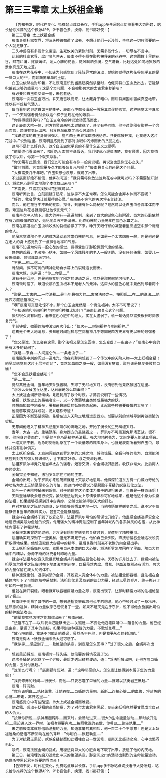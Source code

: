 # 第三三零章 太上妖祖金蛹
        【告知书友，时代在变化，免费站点难以长存，手机app多书源站点切换看书大势所趋，站长给你推荐的这个换源APP，听书音色多、换源、找书都好使！】
       第三三零章 太上妖祖金蛹
       辰南身处杜家玄界，将三头神兽都遣了出去，不想让他们一起涉险，毕竟这一切只需要他一个人就足够了。
       三头神兽没有多说什么废话，生死攸关的紧张时刻，无需多说什么，一切尽在不言中。
       此刻的杜家玄界，腐尸臭气冲天，辰南不得不躲在那片被移来的花谷中，这方圆数十里的花谷，鲜花烂漫，姹紫嫣红，沁人心脾的花香，随风飘洒弥漫，空气清新，比起远处如同地狱般的景象真是天地之差。
       辰南在这片花谷中，不知道为何感觉到了阵阵异常的波动，他始终觉得这片花谷似乎真的是一块巨大的**，而非简简单单的土层。
       白玉虫依然被封印着，不过辰南意识到当黑起突然杀至时，仓促间将白玉虫放出去，它能够积蓄到足够的能量吗？这是个大问题，不会被那强大的太古君主秒杀吧？
       有必要和白玉虫交谈一番，来套套话。
       辰南再一次将玉盒取出，将天鬼召唤而来，让太藏身于暗中，而后将周围布置成真空地带，难以有半丝精气涌入。
       每当看到这只洁白如玉的虫子，辰南心中都会涌起一股极其荒谬的感觉，这种感觉太不真实了，一个天阶强者竟然会以这个样子呈现在他的眼前……
       “你觉得很好笑吗？”白玉虫冷冷的神识波动回荡而出。
       这让辰南大吃一惊，对方的灵识未免太过敏锐了，甚至有些可怕。他不过刚刚有那样一个念头而已，还没有表达出来，对方竟然截取了他心灵波动！
       “我说过我的真正身份很强大，整片西土天界我都够送给你。只要你放开我，让我进入这片花谷中。”说到这里。辰南明显感觉到了那对虫眼中闪烁而出的贪婪之色。
       这可不是什么好兆头，这个白玉虫似乎真的不是什么正义之辈啊。
       “前辈你也看出来了，咱们名人面前不说假话，我们彼此心理都清楚，我有顾虑，因为我怕放了你以后，你第一个就灭杀我。”
       “你无需有此顾虑，我们怎么可能会有与你一般见识呢。再说这也是你无心之失。”
       “敢问前辈，究竟需要多久才能够恢复元气呢？”辰南最关心的还是这个问题。
       “大概需要几千年吧。”白玉虫想也没想，就说了出来。
       不过辰南却绝不相信，他再次问道：“我只需将你放进这片花谷中就可以吗？不需要破开封印，将蓝色心脏里面地那个本体救出来吗？”
       “不需要，只需将我放回花谷就可以。”
       辰南听闻此言，立刻狐疑了起来，这似乎不太正常啊。怎么可能会舍弃本体而不要呢？
       “好的，我会尽快让前辈得尝心愿。”辰南毫不客气的再次将玉盒封印。
       而后，他在花谷中不断的搜索、探寻，到底有什么隐秘呢？居然可以让白玉虫舍弃本体而不要，难道这片花谷就能够让他恢复元气？
       辰南再次冲入地下。费力的冲开一道道禁制，来到了巨大的蓝色心脏附近，巨大的心脏依然在有力而缓慢的跳动，无尽地血液不断涌来。化作恐怖的力量笼罩在蓝色水幕之上。
       辰南在那道被白玉虫啃咬出的裂缝前停了下来，睁开天眼仔细的凝望着里面虚空中那个蜷缩的老人。
       他虽然觉得那个老人的体内涌动着非常恐怖的气息，宛如是一个太古凶兽一般，但是他还是在老人的身上感觉到了一点微弱地祥和气息。
       辰南不知道为何有一股心酸的感觉，觉得受到了那股微弱气息的感染。
       静静的观看，老者瘦小枯干，如同一个风烛残年的老人一般无助，没有任何倚靠。如婴儿一般蜷缩着，显得非常地可怜。
       “不要……相……信……”
       蓦然间，微不可闻的精神波动自水幕上的裂缝透发而出。
       辰南大惊，失声道：“你……你是……”
       没有任何回应，但是他察觉到了刚才的波动之源，竟然是那蜷缩地可怜老人。
       辰南顿时懵了，难道说那白玉虫根本不是老人的元神，这巨大的蓝色心脏中竟然封印着两个人？
       “那是……太古的……一位法祖……是当年最强大的……古魔法师之一。按照现……在……的说法……他是西方魔法祖神之一。”
       “啊”辰南可真是吃惊不小。那个白玉虫竟然是一个魔法祖神。太不不可思议了！
       “不知道他和空间祖神与时间祖神相比如何？”辰南比较关心这个问题。
       依然很久没有回应，看来蓝色心脏中的老人。实在太虚弱了，说一句话竟然需要很长时间恢复元气。
       半刻钟后，微弱的精神波动再次传出：“仅次于……时间祖神与空间祖神。”
       这真是个天大地消息，要知道时间祖神与空间祖神几乎等同是西方天界有史以来的最强者了！
       “您又是谁，怎么会在这里，那个法祖又是怎么回事，怎么变成了一条虫子？”辰南心中真的是有太多的疑问了。
       “我是……来自……人间昆仑的……一条老虫子……”
       辰南脑海中刷的闪过一道电光，他在刹那间想到了一个传说中的天阶人物——太上妖祖金蛹！他早就感觉到这片土层不对劲了，竟然如血肉之躯一般，如果没有猜错，那应该是蜕变失败的巨蛹！
       “您不会是妖祖金蛹吧？”
       “是……我……”
       竟然真是金蛹，当年地天阶强者啊，失踪了无尽地岁月，没有想到他竟然被困在这里。
       “您怎么会被困在这里，这到底是怎么回事啊？”
       太上妖祖金蛹断断续续。足足耗用了数个时辰，才简要说明了一些情况。
       金蛹，妖族史上的最强者之一，以一个柔弱地虫类修成最强大的妖。
       可想而知其中地艰辛，要知道最底层的妖族修炼起来，比起那些神兽要缓慢的太多了！
       他能够取得这样成就，足以堪称奇迹！
       正是因为不断渴望突破，最后在进入天阶之境后远走西方。想要从别的领域寻到再做突破的契机。
       无意间他进入了精神系法祖罗凯尔的沉睡之地，开始了漫长的生死纠缠岁月。
       当年，太古一战，重强殒落，身为西方的最强者之一，罗凯尔不可能避免那场恶战。很不幸，他粉身碎骨而亡，但是他毕竟乃是精神系法祖。强大地精神修为，世间少要人能望其项背。
       一缕灵识不散，危急时刻他附身在了一个最低等的爬虫身上，也就是辰南所看到白玉虫，最终并没有形神俱灭。
       太上妖祖金蛹。无意间闯到这到罗凯尔的沉睡之地，将他惊醒。金蛹何等的修为，自然能够感应到对方的强大神识修为，当下非常好奇。与之交流起来。
       法祖罗凯尔毕竟乃是当年太古的强者，短暂交流，令金蛹极其震撼，收获非常大，此后两人亦师亦友。
       金蛹完全不知道，法祖罗凯尔在打他的主意。
       金蛹的出现，对于罗凯尔来说简直就是上天最好地恩赐。他深深知道东方有一门威力奇绝的神功名为太上忘情录是多么的可怕，而这门神功据说乃是脱胎于蚕蛹的蜕变幻化之法。
       如今一个天阶神蛹来到眼前。对于他现在这个本体为虫子的法祖来说，当真是一桩奇缘啊！
       天阶蚕蛹早晚会进行蜕变，虽然无法达到太上忘情录那种可怕地成果，但是他这个身为虫身的法祖，如果能够观探到其中的奥妙，必然也能够得到天大的好处。
       在对方蜕变之际他为虫身，定然能够感悟其中地一切，当他参悟依样蜕变之后。说不定不仅能够恢复当年的巅峰实力。甚至完全能够超越。
       就这样在金蛹终于到了蜕变之际，法祖罗凯尔可怕的阴谋也开始了。他蛊惑金蛹选择安全之地进行蛹类最为危险的蜕变，他用强大的精神魔法控制了当年神域内的各系神灵的名宿，从此神域内便有了神秘禁地。
       金蛹根本未曾防范过他，万万没有想到在蜕变的关键时刻，他遭到了精神重创。
       法祖确实观探到了一些奥秘，但是不满足于此，他怕自己会失败，直接想侵吞金蛹这次蜕变所取得地成果。他想汲取巨大的蛹中的精华，最后关键时刻毫不犹豫的向金蛹出手。
       太上妖祖金蛹临死反噬，结果用自己本体的巨大心脏，将法祖罗凯尔困在了里面，那巨大的蛹中的精华，源源不断的补充着封印地力量。
       就这样法祖与蜕变失败垂死地金蛹共同被困在蓝色心脏中。无尽的岁月过去了，巨蛹内被法祖罗凯尔得手之际临时布下地魔法禁制还在，巨蛹虽然肉腐、骨枯，但血液依然还有活力，强大的力量保留在庞大的残体中。
       精神遭受重创，近乎崩溃的金蛹，其蜕变未完全体中的力量，被法祖全部吞噬，且法祖在金蛹体内打下了可怕的精神系禁制。法祖仰仗着汲取到的部分力量，经过无尽的岁月，终于撕开了封印的一道裂缝。
       但就在撕开裂缝，眼看就可以吞噬巨蛹力量之际，辰南出现了，让那时精疲力竭的法祖绝望到了极点。
       辰南终于明白了其中的一切，想到法祖能够截取他心中的想法，他心中顿时出了一身冷汗。这邪恶的祖神，精神力量似乎已经恢复了一些，如果不是天鬼在旁守护，说不得他会施展出可怕的精神魔法攻击。
       “前辈我究竟怎样才能救你出来？”辰南问道。
       “法祖不在了……以后我自己能够出去……关键是……不要让他吞噬巨蛹中……蕴含的力量。他已经是虫身，掌握了其中的奥秘，如果得到这种属性的力量，不敢想象啊……”
       “放心吧前辈，我决不可能让他得逞，虽然杀不死他，但是我要永久的封印他。”
       辰南觉得太上妖族金蛹未免太过可悲了。
       “我似乎……感应到了……一股绝望的杀意，到底是怎么回事？”过了很久之后，金蛹再次出声。
       想到黑起将至，辰南顿时一阵头痛，他简要的将情况说了说。
       这次金蛹足足沉默了一个时辰，最后才透出精神波动，道：“将法祖放出吧，让他吞噬巨蛹的力量，去对付黑起。”
       “这怎么行呢？！”辰南顿时反对，道：“这种邪恶的人，怎么能让他得到本属于您的力量呢！”
       “我要修养的时间……很漫长，而他……只要吞噬了巨蛹的力量……就可以抗衡君王黑起。”
       辰南一阵沉默。
       “你应该明白……孰轻孰重，让他吞噬……巨蛹的力量吧。斩断……连接心脏……的血管，将蓝色的心脏……带走，离开这里……”
       辰南感觉心中有些酸涩，为太上妖祖金蛹而难受。
       他钦佩、感动于妖祖的高尚情操，为了对付太古君主黑起，到头来妖祖竟然要甘愿成全自己的大仇人。
       “按照你所说……杀神黑起跨界……而来时，会涌动过来……很大的生命能量波动……那时放开法祖……黑起进入这一界时，法祖也将要完功……按照我说的去做，你明白……孰轻孰重……”
       来之前辰南本就想借助法祖的力量，知道事情的真相后，他一百二十个不愿意！但是太上妖祖沧桑的话语不断回响在他的耳畔：“你明白……孰轻孰重……”
       为了对抗君王黑起，妖族金蛹甘愿如此牺牲自己一世苦修，辰南无比感动之余，心中也憋闷无比。
       最终，辰南按照金蛹的指点，用秘法将巨大的心脏自地下取了出来，放进了他的内天地。
       第三日，被淹埋的魔刀透发出冲天的绝望杀意，那空间之门内涌动出剧烈的生命能量波动，绝世杀神黑起君王将要跨界而来！
       【告知书友，时代在变化，免费站点难以长存，手机app多书源站点切换看书大势所趋，站长给你推荐的这个换源APP，听书音色多、换源、找书都好使！】